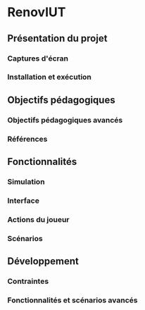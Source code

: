 # RenovIUT 


## Présentation du projet

### Captures d'écran

### Installation et exécution


## Objectifs pédagogiques

### Objectifs pédagogiques avancés

###  Références


## Fonctionnalités

### Simulation

### Interface

### Actions du joueur

### Scénarios


## Développement

### Contraintes

### Fonctionnalités et scénarios avancés
